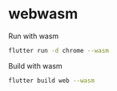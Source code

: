 # webwasm

Run with wasm

```bash
flutter run -d chrome --wasm
```

Build with wasm

```bash
flutter build web --wasm
```